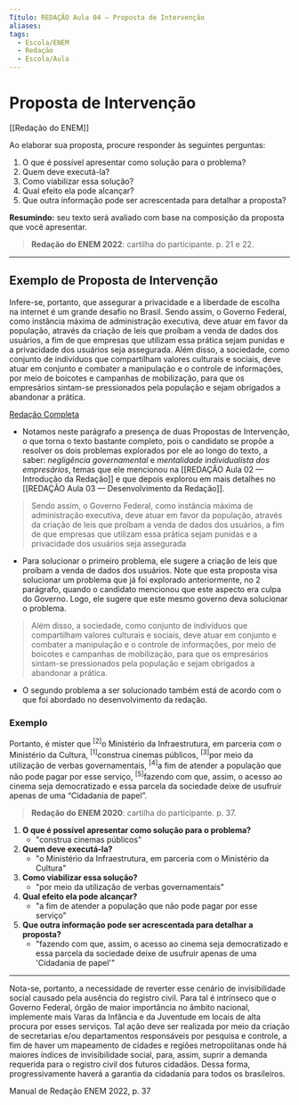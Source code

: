 ```yaml
---
Título: REDAÇÃO Aula 04 — Proposta de Intervenção
aliases:
tags:
  - Escola/ENEM
  - Redação
  - Escola/Aula
---
```


# Proposta de Intervenção
[[Redação do ENEM]]


Ao elaborar sua proposta, procure responder às seguintes perguntas:

1) O que é possível apresentar como solução para o problema?
2) Quem deve executá-la?
3) Como viabilizar essa solução?
4) Qual efeito ela pode alcançar?
5) Que outra informação pode ser acrescentada para detalhar a proposta?

**Resumindo:** seu texto será avaliado com base na composição da proposta que você apresentar.

> **Redação do ENEM 2022**: cartilha do participante. p. 21 e 22.



---
## **Exemplo de Proposta de Intervenção**
Infere-se, portanto, que assegurar a privacidade e a liberdade de escolha na internet é um grande desafio no Brasil. Sendo assim, o Governo Federal, como instância máxima de administração executiva, deve atuar em favor da população, através da criação de leis que proíbam a venda de dados dos usuários, a fim de que empresas que utilizam essa prática sejam punidas e a privacidade dos usuários seja assegurada. Além disso, a sociedade, como conjunto de indivíduos que compartilham valores culturais e sociais, deve atuar em conjunto e combater a manipulação e o controle de informações, por meio de boicotes e campanhas de mobilização, para que os empresários sintam-se pressionados pela população e sejam obrigados a abandonar a prática.

[Redação Completa](marginnote3app://note/BD23A96A-05D5-4AA4-8726-2A92226C64B8)

- Notamos neste parágrafo a presença de duas Propostas de Intervenção, o que torna o texto bastante completo, pois o candidato se propõe a resolver os dois problemas explorados por ele ao longo do texto, a saber: *negligência governamental* e *mentalidade individualista dos empresários*, temas que ele mencionou na [[REDAÇÃO Aula 02 —  Introdução da Redação]] e que depois explorou em mais detalhes no [[REDAÇÃO Aula 03 —  Desenvolvimento da Redação]].

> Sendo assim, o Governo Federal, como instância máxima de administração executiva, deve atuar em favor da população, através da criação de leis que proíbam a venda de dados dos usuários, a fim de que empresas que utilizam essa prática sejam punidas e a privacidade dos usuários seja assegurada
- Para solucionar o primeiro problema, ele sugere a criação de leis que proíbam a venda de dados dos usuários. Note que esta proposta visa solucionar um problema que já foi explorado anteriormente, no 2 parágrafo, quando o candidato mencionou que este aspecto era culpa do Governo. Logo, ele sugere que este mesmo governo deva solucionar o problema.

> Além disso, a sociedade, como conjunto de indivíduos que compartilham valores culturais e sociais, deve atuar em conjunto e combater a manipulação e o controle de informações, por meio de boicotes e campanhas de mobilização, para que os empresários sintam-se pressionados pela população e sejam obrigados a abandonar a prática.
- O segundo problema a ser solucionado também está de acordo com o que foi abordado no desenvolvimento da redação.

### Exemplo
Portanto, é mister que <sup>[2]</sup>o Ministério da Infraestrutura, em parceria com o Ministério da Cultura, <sup>[1]</sup>construa cinemas públicos, <sup>[3]</sup>por meio da utilização de verbas governamentais, <sup>[4]</sup>a fim de atender a população que não pode pagar por esse serviço, <sup>[5]</sup>fazendo com que, assim, o acesso ao cinema seja democratizado e essa parcela da sociedade deixe de usufruir apenas de uma “Cidadania de papel”.
> 
> **Redação do ENEM 2020**: cartilha do participante. p. 37.

1. **O que é possível apresentar como solução para o problema?**
	- "construa cinemas públicos"
2. **Quem deve executá-la?**
	- "o Ministério da Infraestrutura, em parceria com o Ministério da Cultura"
3. **Como viabilizar essa solução?**
	- "por meio da utilização de verbas governamentais"
4. **Qual efeito ela pode alcançar?**
	- "a fim de atender a população que não pode pagar por esse serviço"
5. **Que outra informação pode ser acrescentada para detalhar a proposta?**
	- "fazendo com que, assim, o acesso ao cinema seja democratizado e essa parcela da sociedade deixe de usufruir apenas de uma 'Cidadania de papel'"


- - -

Nota-se, portanto, a necessidade de reverter esse cenário de invisibilidade social causado pela ausência do registro civil. Para tal é intrínseco que o Governo Federal, órgão de maior importância no âmbito nacional, implemente mais Varas da Infância e da Juventude em locais de alta procura por esses serviços. Tal ação deve ser realizada por meio da criação de secretarias e/ou departamentos responsáveis por pesquisa e controle, a fim de haver um mapeamento de cidades e regiões metropolitanas onde há maiores índices de invisibilidade social, para, assim, suprir a demanda requerida para o registro civil dos futuros cidadãos. Dessa forma, progressivamente haverá a garantia da cidadania para todos os brasileiros.

Manual de Redação ENEM 2022, p. 37

